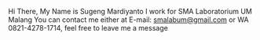 Hi There, 
My Name is Sugeng Mardiyanto 
I work for SMA Laboratorium UM Malang 
You can contact me either at E-mail: smalabum@gmail.com or WA 0821-4278-1714, feel free to leave me a message 
